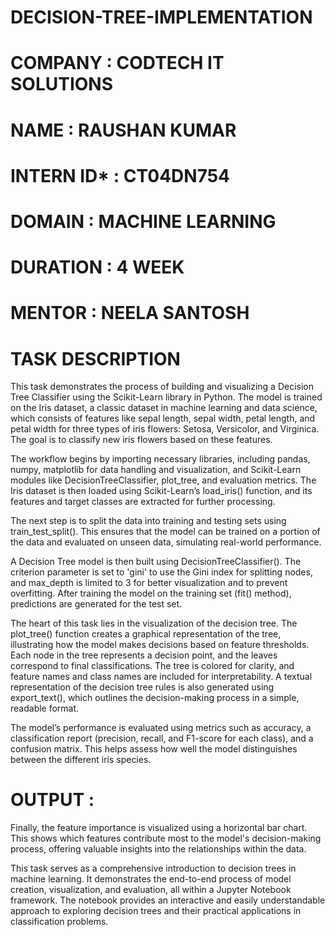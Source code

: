 # DECISION-TREE-IMPLEMENTATION

# COMPANY : CODTECH IT SOLUTIONS

# NAME : RAUSHAN KUMAR

# INTERN ID* : CT04DN754

# DOMAIN : MACHINE LEARNING

# DURATION : 4 WEEK

# MENTOR : NEELA SANTOSH

# TASK DESCRIPTION 
This task demonstrates the process of building and visualizing a Decision Tree Classifier using the Scikit-Learn library in Python. The model is trained on the Iris dataset, a classic dataset in machine learning and data science, which consists of features like sepal length, sepal width, petal length, and petal width for three types of iris flowers: Setosa, Versicolor, and Virginica. The goal is to classify new iris flowers based on these features.

The workflow begins by importing necessary libraries, including pandas, numpy, matplotlib for data handling and visualization, and Scikit-Learn modules like DecisionTreeClassifier, plot_tree, and evaluation metrics. The Iris dataset is then loaded using Scikit-Learn’s load_iris() function, and its features and target classes are extracted for further processing.

The next step is to split the data into training and testing sets using train_test_split(). This ensures that the model can be trained on a portion of the data and evaluated on unseen data, simulating real-world performance.

A Decision Tree model is then built using DecisionTreeClassifier(). The criterion parameter is set to 'gini' to use the Gini index for splitting nodes, and max_depth is limited to 3 for better visualization and to prevent overfitting. After training the model on the training set (fit() method), predictions are generated for the test set.

The heart of this task lies in the visualization of the decision tree. The plot_tree() function creates a graphical representation of the tree, illustrating how the model makes decisions based on feature thresholds. Each node in the tree represents a decision point, and the leaves correspond to final classifications. The tree is colored for clarity, and feature names and class names are included for interpretability. A textual representation of the decision tree rules is also generated using export_text(), which outlines the decision-making process in a simple, readable format.

The model’s performance is evaluated using metrics such as accuracy, a classification report (precision, recall, and F1-score for each class), and a confusion matrix. This helps assess how well the model distinguishes between the different iris species.

# OUTPUT : 

Finally, the feature importance is visualized using a horizontal bar chart. This shows which features contribute most to the model's decision-making process, offering valuable insights into the relationships within the data.

This task serves as a comprehensive introduction to decision trees in machine learning. It demonstrates the end-to-end process of model creation, visualization, and evaluation, all within a Jupyter Notebook framework. The notebook provides an interactive and easily understandable approach to exploring decision trees and their practical applications in classification problems.
